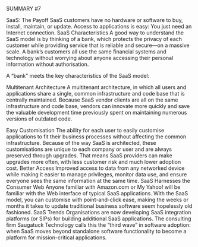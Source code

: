 SUMMARY #7

SaaS: The Payoff
SaaS customers have no hardware or software to buy, install, maintain, or update. Access to applications is easy: You just need an Internet connection.
SaaS Characteristics
A good way to understand the SaaS model is by thinking of a bank, which protects the privacy of each customer while providing service that is reliable and secure—on a massive scale. A bank’s customers all use the same financial systems and technology without worrying about anyone accessing their personal information without authorisation.

A “bank” meets the key characteristics of the SaaS model:

Multitenant Architecture
A multitenant architecture, in which all users and applications share a single, common infrastructure and code base that is centrally maintained. Because SaaS vendor clients are all on the same infrastructure and code base, vendors can innovate more quickly and save the valuable development time previously spent on maintaining numerous versions of outdated code.

Easy Customisation
The ability for each user to easily customise applications to fit their business processes without affecting the common infrastructure. Because of the way SaaS is architected, these customisations are unique to each company or user and are always preserved through upgrades. That means SaaS providers can make upgrades more often, with less customer risk and much lower adoption cost.
Better Access
Improved access to data from any networked device while making it easier to manage privileges, monitor data use, and ensure everyone sees the same information at the same time.
SaaS Harnesses the Consumer Web
Anyone familiar with Amazon.com or My Yahoo! will be familiar with the Web interface of typical SaaS applications. With the SaaS model, you can customise with point-and-click ease, making the weeks or months it takes to update traditional business software seem hopelessly old fashioned.
SaaS Trends
Organisations are now developing SaaS integration platforms (or SIPs) for building additional SaaS applications. The consulting firm Saugatuck Technology calls this the “third wave” in software adoption: when SaaS moves beyond standalone software functionality to become a platform for mission-critical applications.